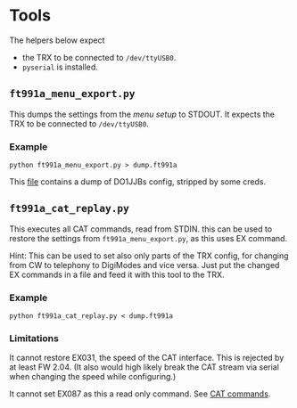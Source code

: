 # Tools

The helpers below expect
 * the TRX to be connected to `/dev/ttyUSB0`.
 * `pyserial` is installed.

## `ft991a_menu_export.py`

This dumps the settings from the _menu setup_ to STDOUT.
It expects the TRX to be connected to `/dev/ttyUSB0`.

### Example

```
python ft991a_menu_export.py > dump.ft991a
```

This [file](DO1JJB.defaults.ft991a) contains a dump of DO1JJBs config, stripped by some creds.

## `ft991a_cat_replay.py`

This executes all CAT commands, read from STDIN.
this can be used to restore the settings from `ft991a_menu_export.py`, as this uses EX command.

Hint: This can be used to set also only parts of the TRX config, for changing from CW to telephony to DigiModes and vice versa.
Just put the changed EX commands in a file and feed it with this tool to the TRX.

### Example

```
python ft991a_cat_replay.py < dump.ft991a
```

### Limitations

It cannot restore EX031, the speed of the CAT interface. This is rejected by at least FW 2.04.
(It also would high likely break the CAT stream via serial when changing the speed while configuring.)

It cannot set EX087 as this a read only command. See [CAT commands](../CAT.md).

